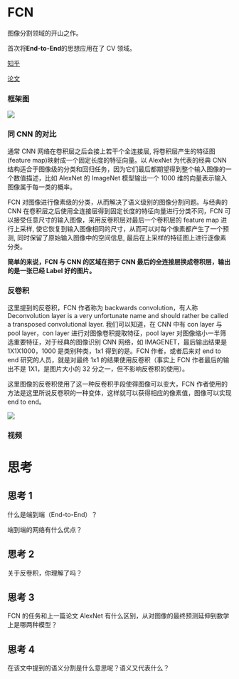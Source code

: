 # FCN

图像分割领域的开山之作。

首次将**End-to-End**的思想应用在了 CV 领域。

[知乎](https://zhuanlan.zhihu.com/p/30195134)

[论文](https://arxiv.org/pdf/1411.4038.pdf)

### 框架图

![](https://cdn.xyxsw.site/boxcndYCXYj7rNfhXoSaEPZxpyc.png)

### 同 CNN 的对比

通常 CNN 网络在卷积层之后会接上若干个全连接层, 将卷积层产生的特征图(feature map)映射成一个固定长度的特征向量。以 AlexNet 为代表的经典 CNN 结构适合于图像级的分类和回归任务，因为它们最后都期望得到整个输入图像的一个数值描述，比如 AlexNet 的 ImageNet 模型输出一个 1000 维的向量表示输入图像属于每一类的概率。

FCN 对图像进行像素级的分类，从而解决了语义级别的图像分割问题。与经典的 CNN 在卷积层之后使用全连接层得到固定长度的特征向量进行分类不同，FCN 可以接受任意尺寸的输入图像，采用反卷积层对最后一个卷积层的 feature map 进行上采样, 使它恢复到输入图像相同的尺寸，从而可以对每个像素都产生了一个预测, 同时保留了原始输入图像中的空间信息, 最后在上采样的特征图上进行逐像素分类。

**简单的来说，FCN 与 CNN 的区域在把于 CNN 最后的全连接层换成卷积层，输出的是一张已经 Label 好的图片。**

### 反卷积

这里提到的反卷积，FCN 作者称为 backwards convolution，有人称 Deconvolution layer is a very unfortunate name and should rather be called a transposed convolutional layer. 我们可以知道，在 CNN 中有 con layer 与 pool layer，con layer 进行对图像卷积提取特征，pool layer 对图像缩小一半筛选重要特征，对于经典的图像识别 CNN 网络，如 IMAGENET，最后输出结果是 1X1X1000，1000 是类别种类，1x1 得到的是。FCN 作者，或者后来对 end to end 研究的人员，就是对最终 1x1 的结果使用反卷积（事实上 FCN 作者最后的输出不是 1X1，是图片大小的 32 分之一，但不影响反卷积的使用）。

这里图像的反卷积使用了这一种反卷积手段使得图像可以变大，FCN 作者使用的方法是这里所说反卷积的一种变体，这样就可以获得相应的像素值，图像可以实现 end to end。

![](https://cdn.xyxsw.site/boxcngqgiogbvy4OYpIzIo6eSXd.png)

### 视频

# 思考

## 思考 1

什么是端到端（End-to-End）？

端到端的网络有什么优点？

## 思考 2

关于反卷积，你理解了吗？

## 思考 3

FCN 的任务和上一篇论文 AlexNet 有什么区别，从对图像的最终预测延伸到数学上是哪两种模型？

## 思考 4

在该文中提到的语义分割是什么意思呢？语义又代表什么？
